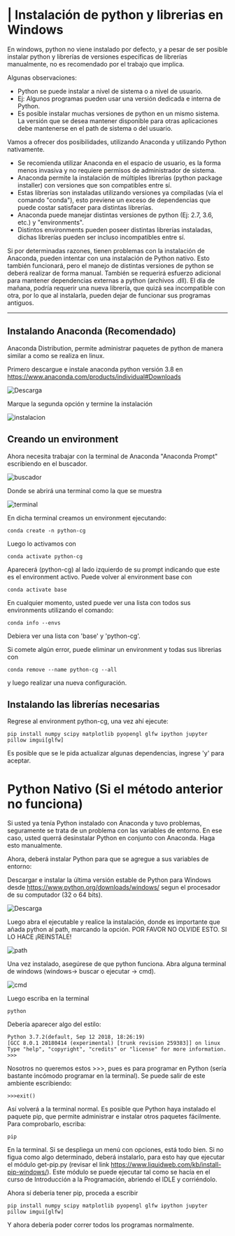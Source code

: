 |
Instalación de python y librerias en Windows
=======

En windows, python no viene instalado por defecto, y a pesar de ser posible instalar python y librerías de versiones específicas de librerías manualmente, no es recomendado por el trabajo que implica.

Algunas observaciones:
- Python se puede instalar a nivel de sistema o a nivel de usuario.
- Ej: Algunos programas pueden usar una versión dedicada e interna de Python.
- Es posible instalar muchas versiones de python en un mismo sistema. La versión que se desea mantener disponible para otras aplicaciones debe mantenerse en el path de sistema o del usuario.

Vamos a ofrecer dos posibilidades, utilizando Anaconda y utilizando Python nativamente.

- Se recomienda utilizar Anaconda en el espacio de usuario, es la forma menos invasiva y no requiere permisos de administrador de sistema.
- Anaconda permite la instalación de múltiples librerías (python package installer) con versiones que son compatibles entre sí.
- Estas librerías son instaladas utilizando versiones ya compiladas (vía el comando "conda"), esto previene un exceso de dependencias que puede costar satisfacer para distintas librerías.
- Anaconda puede manejar distintas versiones de python (Ej: 2.7, 3.6, etc.) y "environments".
- Distintos environments pueden poseer distintas librerías instaladas, dichas librerías pueden ser incluso incompatibles entre sí.

Si por determinadas razones, tienen problemas con la instalación de Anaconda, pueden intentar con una instalación de Python nativo. Esto también funcionará, pero el manejo de distintas versiones de python se deberá realizar de forma manual. También se requerirá esfuerzo adicional para mantener dependencias externas a python (archivos .dll). El día de mañana, podría requerir una nueva librería, que quizá sea incompatible con otra, por lo que al instalarla, pueden dejar de funcionar sus programas antiguos.


---

## Instalando Anaconda (Recomendado)

Anaconda Distribution, permite administrar paquetes de python de manera similar a como se realiza en linux.

Primero descargue e instale anaconda python versión 3.8 en https://www.anaconda.com/products/individual#Downloads

![Descarga](./captures/captura3.jpg)

 Marque la segunda opción y termine la instalación


![instalacion](./captures/captura4.jpg)

Creando un environment
----------------------

Ahora necesita trabajar con la terminal de Anaconda "Anaconda Prompt" escribiendo en el buscador.

![buscador](./captures/captura5.jpg)

Donde se abrirá una terminal como la que se muestra

![terminal](./captures/captura6.jpg)


En dicha terminal creamos un environment ejecutando:

    conda create -n python-cg

Luego lo activamos con

    conda activate python-cg

Aparecerá (python-cg) al lado izquierdo de su prompt indicando que este es el environment activo. Puede volver al environment base con

    conda activate base

En cualquier momento, usted puede ver una lista con todos sus environments utilizando el comando:

    conda info --envs

Debiera ver una lista con 'base' y 'python-cg'.

Si comete algún error, puede eliminar un environment y todas sus librerias con

    conda remove --name python-cg --all

y luego realizar una nueva configuración.


Instalando las librerías necesarias
-----------------------------------

Regrese al environment python-cg, una vez ahí ejecute:

    pip install numpy scipy matplotlib pyopengl glfw ipython jupyter pillow imgui[glfw]

Es posible que se le pida actualizar algunas dependencias, ingrese 'y' para aceptar.


# Python Nativo (Si el método anterior no funciona)

Si usted ya tenía Python instalado con Anaconda y tuvo problemas, seguramente se trata de un problema con las variables de entorno. En ese caso, usted querrá desinstalar Python en conjunto con Anaconda. Haga esto manualmente.

Ahora, deberá instalar Python para que se agregue a sus variables de entorno:
 
Descargar e instalar la última versión estable de Python para Windows desde https://www.python.org/downloads/windows/ segun el procesador de su computador (32 o 64 bits).

![Descarga](./captures/captura0.jpg)

Luego abra el ejecutable y realice la instalación, donde es importante que añada python al path, marcando la opción.  POR FAVOR NO OLVIDE ESTO. SI LO HACE ¡REINSTALE!

![path](./captures/captura1.jpg)

Una vez instalado, asegúrese de que python funciona. Abra alguna terminal de windows (windows-> buscar o ejecutar -> cmd). 

![cmd](./captures/captura8.jpg)


Luego escriba en la terminal

    python

Debería aparecer algo del estilo:

    Python 3.7.2(default, Sep 12 2018, 18:26:19)
    [GCC 8.0.1 20180414 (experimental) [trunk revision 259383]] on linux
    Type "help", "copyright", "credits" or "license" for more information.
    >>>

Nosotros no queremos estos >>>, pues es para programar en Python (sería bastante incómodo programar en la terminal). Se puede salir de este ambiente escribiendo:

    >>>exit()

Así volverá a la terminal normal. Es posible que Python haya instalado el paquete pip, que permite administrar e instalar otros paquetes fácilmente. Para comprobarlo, escriba:

    pip

En la terminal. Si se despliega un menú con opciones, está todo bien. Si no figua como algo determinado, deberá instalarlo, para esto hay que ejecutar el módulo get-pip.py (revisar el link https://www.liquidweb.com/kb/install-pip-windows/). Este módulo se puede ejecutar tal como se hacía en el curso de Introducción a la Programación, abriendo el IDLE y corriéndolo.

Ahora sí debería tener pip, proceda a escribir

    pip install numpy scipy matplotlib pyopengl glfw ipython jupyter pillow imgui[glfw]
 
Y ahora debería poder correr todos los programas normalmente.
